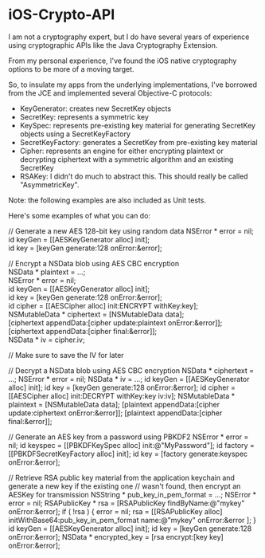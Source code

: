iOS-Crypto-API
==============

I am not a cryptography expert, but I do have several years of experience using cryptographic APIs like the
Java Cryptography Extension.

From my personal experience, I've found the iOS native cryptography options to be more of a moving target.

So, to insulate my apps from the underlying implementations, I've borrowed from the JCE and implemented several
Objective-C protocols:
- KeyGenerator: creates new SecretKey objects
- SecretKey: represents a symmetric key
- KeySpec: represents pre-existing key material for generating SecretKey objects using a SecretKeyFactory
- SecretKeyFactory: generates a SecretKey from pre-existing key material
- Cipher: represents an engine for either encrypting plaintext or decrypting ciphertext with a symmetric algorithm
          and an existing SecretKey
- RSAKey: I didn't do much to abstract this.  This should really be called "AsymmetricKey".

Note: the following examples are also included as Unit tests.

Here's some examples of what you can do:

// Generate a new AES 128-bit key using random data
NSError * error = nil;  
id<KeyGenerator> keyGen = [[AESKeyGenerator alloc] init];  
id<SecretKey> key = [keyGen generate:128 onError:&error];  

// Encrypt a NSData blob using AES CBC encryption  
NSData * plaintext = ...;  
NSError * error = nil;  
id<KeyGenerator> keyGen = [[AESKeyGenerator alloc] init];  
id<SecretKey> key = [keyGen generate:128 onError:&error];  
id<Cipher> cipher = [[AESCipher alloc] init:ENCRYPT withKey:key];  
NSMutableData * ciphertext = [NSMutableData data];  
[ciphertext appendData:[cipher update:plaintext onError:&error]];  
[ciphertext appendData:[cipher final:&error]];  
NSData * iv = cipher.iv;  
  
// Make sure to save the IV for later

// Decrypt a NSData blob using AES CBC encryption
NSData * ciphertext = ...;
NSError * error = nil;
NSData * iv = ...;
id<KeyGenerator> keyGen = [[AESKeyGenerator alloc] init];
id<SecretKey> key = [keyGen generate:128 onError:&error];
id<Cipher> cipher = [[AESCipher alloc] init:DECRYPT withKey:key iv:iv];
NSMutableData * plaintext = [NSMutableData data];
[plaintext appendData:[cipher update:ciphertext onError:&error]];
[plaintext appendData:[cipher final:&error]];

// Generate an AES key from a password using PBKDF2
NSError * error = nil;
id<KeySpec> keyspec = [[PBKDFKeySpec alloc] init:@"MyPassword"];
id<SecretKeyFactory> factory = [[PBKDFSecretKeyFactory alloc] init];
id<SecretKey> key = [factory generate:keyspec onError:&error];

// Retrieve RSA public key material from the application keychain and generate a new key if the existing one
// wasn't found, then encrypt an AESKey for transmission
NSString * pub_key_in_pem_format = ...;
NSError * error = nil;
RSAPublicKey * rsa = [RSAPublicKey findByName:@"mykey" onError:&error];
if ( !rsa ) {
  error = nil;
  rsa = [[RSAPublicKey alloc] initWithBase64:pub_key_in_pem_format name:@"mykey" onError:&error ];
}
id<KeyGenerator> keyGen = [[AESKeyGenerator alloc] init];
id<SecretKey> key = [keyGen generate:128 onError:&error];
NSData * encrypted_key = [rsa encrypt:[key key] onError:&error];



